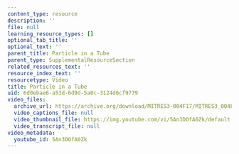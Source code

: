 ```yaml
---
content_type: resource
description: ''
file: null
learning_resource_types: []
optional_tab_title: ''
optional_text: ''
parent_title: Particle in a Tube
parent_type: SupplementalResourceSection
related_resources_text: ''
resource_index_text: ''
resourcetype: Video
title: Particle in a Tube
uid: 6d0ebae6-a53d-6d9d-5a0c-3124d6cf9779
video_files:
  archive_url: https://archive.org/download/MITRES3-004F17/MITRES3_004F17_2012_yamin_300k.mp4
  video_captions_file: null
  video_thumbnail_file: https://img.youtube.com/vi/5An3DOfA0Zk/default.jpg
  video_transcript_file: null
video_metadata:
  youtube_id: 5An3DOfA0Zk
---
```

